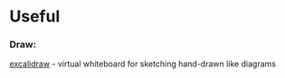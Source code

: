 # Useful

### Draw:
[excalidraw](https://excalidraw.com/) - virtual whiteboard for sketching hand-drawn like diagrams 

